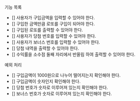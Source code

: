 기능 목록

- [] 사용자가 구입금액을 입력할 수 있어야 한다.
- [] 구입한 금액만큼 로또를 구입이 되어야 한다.
- [] 구입된 로또를 출력할 수 있어야 한다.
- [] 사용자가 당첨 번호를 입력할 수 있어야 한다.
- [] 사용자가 보너스 번호를 입력할 수 있어야 한다.
- [] 당첨 내역을 출력할 수 있어야 한다.
- [] 수익률을 소수점 둘째 자리에서 반올림 하여 출력할 수 있어야 한다.

예외 처리

- [] 구입금액이 1000원으로 나누어 떨어지는지 확인해야 한다.
- [] 구입금액이 숫자인지 확인해야 한다.
- [] 당첨 번호가 숫자로 이루어져 있는지 확인해야 한다.
- [] 보너스 번호가 숫자로 이루어져 있는지 확인해야 한다.
